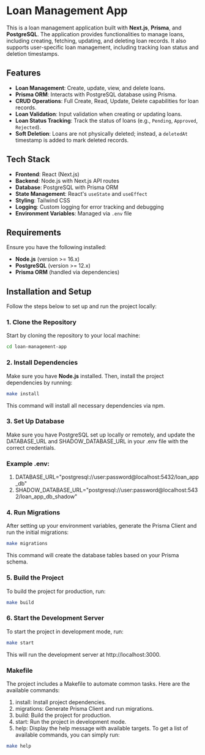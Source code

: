 # Loan Management App

This is a loan management application built with **Next.js**, **Prisma**, and **PostgreSQL**. The application provides functionalities to manage loans, including creating, fetching, updating, and deleting loan records. It also supports user-specific loan management, including tracking loan status and deletion timestamps.

## Features

- **Loan Management**: Create, update, view, and delete loans.
- **Prisma ORM**: Interacts with PostgreSQL database using Prisma.
- **CRUD Operations**: Full Create, Read, Update, Delete capabilities for loan records.
- **Loan Validation**: Input validation when creating or updating loans.
- **Loan Status Tracking**: Track the status of loans (e.g., `Pending`, `Approved`, `Rejected`).
- **Soft Deletion**: Loans are not physically deleted; instead, a `deletedAt` timestamp is added to mark deleted records.

## Tech Stack

- **Frontend**: React (Next.js)
- **Backend**: Node.js with Next.js API routes
- **Database**: PostgreSQL with Prisma ORM
- **State Management**: React's `useState` and `useEffect`
- **Styling**: Tailwind CSS
- **Logging**: Custom logging for error tracking and debugging
- **Environment Variables**: Managed via `.env` file

## Requirements

Ensure you have the following installed:

- **Node.js** (version >= 16.x)
- **PostgreSQL** (version >= 12.x)
- **Prisma ORM** (handled via dependencies)

## Installation and Setup

Follow the steps below to set up and run the project locally:

### 1. Clone the Repository

Start by cloning the repository to your local machine:

```bash
cd loan-management-app
```

### 2. Install Dependencies

Make sure you have **Node.js** installed. Then, install the project dependencies by running:

```bash
make install
```

This command will install all necessary dependencies via npm.

### 3. Set Up Database

Make sure you have PostgreSQL set up locally or remotely, and update the DATABASE_URL and SHADOW_DATABASE_URL in your .env file with the correct credentials.

### Example .env:

1. DATABASE_URL="postgresql://user:password@localhost:5432/loan_app_db"
2. SHADOW_DATABASE_URL="postgresql://user:password@localhost:5432/loan_app_db_shadow"

### 4. Run Migrations

After setting up your environment variables, generate the Prisma Client and run the initial migrations:

```bash
make migrations
```

This command will create the database tables based on your Prisma schema.

### 5. Build the Project

To build the project for production, run:

```bash
make build
```

### 6. Start the Development Server

To start the project in development mode, run:

```bash
make start
```

This will run the development server at http://localhost:3000.

### Makefile

The project includes a Makefile to automate common tasks. Here are the available commands:

1. install: Install project dependencies.
2. migrations: Generate Prisma Client and run migrations.
3. build: Build the project for production.
4. start: Run the project in development mode.
5. help: Display the help message with available targets.
   To get a list of available commands, you can simply run:

```bash
make help
```
